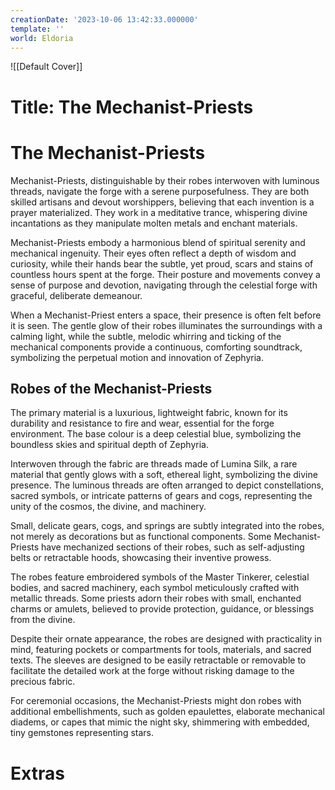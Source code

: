 ```yaml
---
creationDate: '2023-10-06 13:42:33.000000'
template: ''
world: Eldoria
---
```

![[Default Cover]]

# Title: The Mechanist-Priests

# The Mechanist-Priests

Mechanist-Priests, distinguishable by their robes interwoven with luminous threads, navigate the forge with a serene purposefulness. They are both skilled artisans and devout worshippers, believing that each invention is a prayer materialized. They work in a meditative trance, whispering divine incantations as they manipulate molten metals and enchant materials.

Mechanist-Priests embody a harmonious blend of spiritual serenity and mechanical ingenuity. Their eyes often reflect a depth of wisdom and curiosity, while their hands bear the subtle, yet proud, scars and stains of countless hours spent at the forge. Their posture and movements convey a sense of purpose and devotion, navigating through the celestial forge with graceful, deliberate demeanour.

When a Mechanist-Priest enters a space, their presence is often felt before it is seen. The gentle glow of their robes illuminates the surroundings with a calming light, while the subtle, melodic whirring and ticking of the mechanical components provide a continuous, comforting soundtrack, symbolizing the perpetual motion and innovation of Zephyria.

## Robes of the Mechanist-Priests
The primary material is a luxurious, lightweight fabric, known for its durability and resistance to fire and wear, essential for the forge environment. The base colour is a deep celestial blue, symbolizing the boundless skies and spiritual depth of Zephyria.

Interwoven through the fabric are threads made of Lumina Silk, a rare material that gently glows with a soft, ethereal light, symbolizing the divine presence. The luminous threads are often arranged to depict constellations, sacred symbols, or intricate patterns of gears and cogs, representing the unity of the cosmos, the divine, and machinery.

Small, delicate gears, cogs, and springs are subtly integrated into the robes, not merely as decorations but as functional components. Some Mechanist-Priests have mechanized sections of their robes, such as self-adjusting belts or retractable hoods, showcasing their inventive prowess.

The robes feature embroidered symbols of the Master Tinkerer, celestial bodies, and sacred machinery, each symbol meticulously crafted with metallic threads. Some priests adorn their robes with small, enchanted charms or amulets, believed to provide protection, guidance, or blessings from the divine.

Despite their ornate appearance, the robes are designed with practicality in mind, featuring pockets or compartments for tools, materials, and sacred texts. The sleeves are designed to be easily retractable or removable to facilitate the detailed work at the forge without risking damage to the precious fabric.

For ceremonial occasions, the Mechanist-Priests might don robes with additional embellishments, such as golden epaulettes, elaborate mechanical diadems, or capes that mimic the night sky, shimmering with embedded, tiny gemstones representing stars.

# Extras

